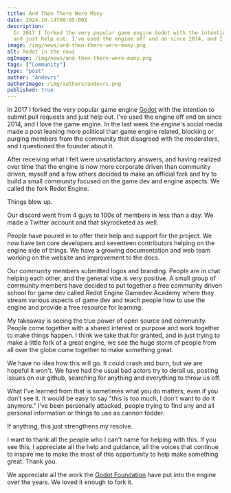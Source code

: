 ```yaml
---
title: And Then There Were Many
date: 2024-10-14T00:05:00Z
description:
  In 2017 I forked the very popular game engine Godot with the intention to submit pull requests
  and just help out. I've used the engine off and on since 2014, and I love the game engine.
image: /img/news/and-then-there-were-many.png
alt: Redot in the news
ogImage: /img/news/and-then-there-were-many.png
tags: ["Community"]
type: "post"
author: "Andevrs"
authorImage: /img/authors/andevrs.png
published: true
---
```


In 2017 I forked the very popular game engine [Godot](https://godotengine.org/) with the
intention to submit pull requests and just help out. I've used the engine off and on since
2014, and I love the game engine. In the last week the engine's social media made a
post leaning more political than game engine related, blocking or purging members from
the community that disagreed with the moderators, and I questioned the founder about it.

After receiving what I felt were unsatisfactory answers, and having realized over time that the
engine is now more corporate driven than community driven, myself and a few others decided to make
an official fork and try to build a small community focused on the game dev and engine aspects.
We called the fork Redot Engine.

Things blew up.

Our discord went from 4 guys to 100s of members in less than a day. We made a Twitter account
and that skyrocketed as well.

People have poured in to offer their help and support for the project. We now have ten core
developers and seventeen contributors helping on the engine side of things. We have a growing
documentation and web team working on the website and improvement to the docs.

Our community members submitted logos and branding. People are in chat helping each other,
and the general vibe is very positive. A small group of community members have decided to put
together a free community driven school for game dev called Redot Engine Gamedev Academy where
they stream various aspects of game dev and teach people how to use the engine and provide
a free resource for learning.

My takeaway is seeing the true power of open source and community. People come together with
a shared interest or purpose and work together to make things happen. I think we take that
for granted, and in just trying to make a little fork of a great engine, we see the huge storm
of people from all over the globe come together to make something great.

We have no idea how this will go. It could crash and burn, but we are hopeful it won't. We
have had the usual bad actors try to derail us, posting issues on our github, searching for
anything and everything to throw us off.

What I've learned from that is sometimes what you do matters, even if you don’t see it. It
would be easy to say "this is too much, I don't want to do it anymore." I've been personally
attacked, people trying to find any and all personal information or things to use as cannon
fodder.

If anything, this just strengthens my resolve.

I want to thank all the people who I can't name for helping with this. If you see this, I
appreciate all the help and guidance, all the voices that continue to inspire me to make
the most of this opportunity to help make something great. Thank you.

We appreciate all the work the [Godot Foundation](https://godot.foundation/) have put into
the engine over the years. We loved it enough to fork it.
